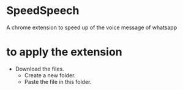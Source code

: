 # SpeedSpeech
A chrome extension to speed up of the voice message of whatsapp 


# to apply the extension
- Download the files.
  - Create a new folder.
  - Paste the file in this folder.


